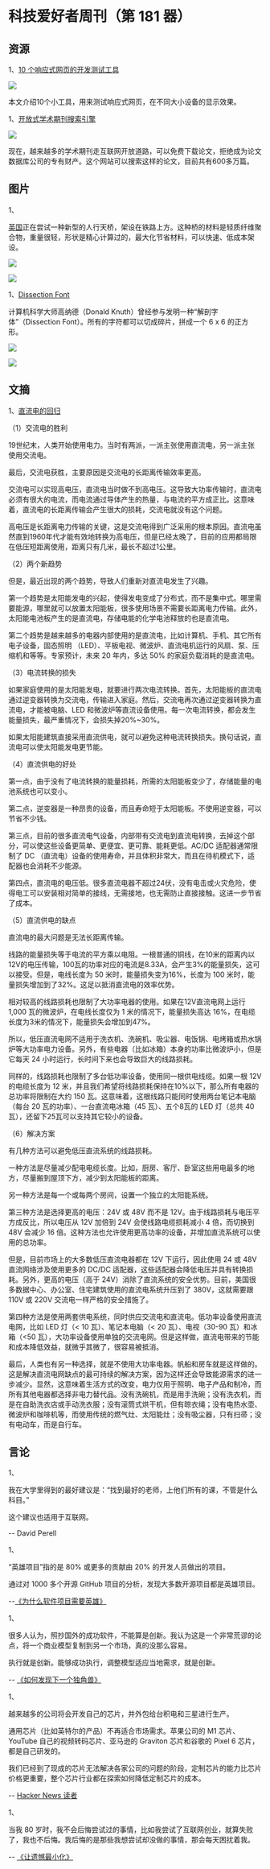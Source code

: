 # 科技爱好者周刊（第 181 器）

## 资源

1、[10 个响应式网页的开发测试工具](https://www.webfx.com/blog/web-design/responsive-design-testing-tools/)

![](https://cdn.beekka.com/blogimg/asset/202108/bg2021080508.jpg)

本文介绍10个小工具，用来测试响应式网页，在不同大小设备的显示效果。

1、[开放式学术期刊搜索引擎](https://doaj.org/)

![](https://cdn.beekka.com/blogimg/asset/202108/bg2021082404.jpg)

现在，越来越多的学术期刊走互联网开放道路，可以免费下载论文，拒绝成为论文数据库公司的专有财产。这个网站可以搜索这样的论文，目前共有600多万篇。

## 图片

1、

[英国](https://www.railadvent.co.uk/2021/06/groundbreaking-new-bridge-design-could-transform-rail-crossings-across-the-uk.html)正在尝试一种新型的人行天桥，架设在铁路上方。这种桥的材料是轻质纤维聚合物，重量很轻，形状是精心计算过的，最大化节省材料，可以快速、低成本架设。

![](https://cdn.beekka.com/blogimg/asset/202106/bg2021062904.jpg)

![](https://cdn.beekka.com/blogimg/asset/202106/bg2021062905.jpg)

1、[Dissection Font](http://erikdemaine.org/fonts/dissect/)

计算机科学大师高纳德（Donald Knuth）曾经参与发明一种“解剖字体”（Dissection Font）。所有的字符都可以切成碎片，拼成一个 6 x 6 的正方形。

![](https://cdn.beekka.com/blogimg/asset/202106/bg2021062808.jpg)

![](https://cdn.beekka.com/blogimg/asset/202106/bg2021062809.jpg)

## 文摘

1、[直流电的回归](https://www.lowtechmagazine.com/2016/04/slow-electricity-the-return-of-low-voltage-dc-power.html)

（1）交流电的胜利

19世纪末，人类开始使用电力。当时有两派，一派主张使用直流电，另一派主张使用交流电。

最后，交流电获胜，主要原因是交流电的长距离传输效率更高。

交流电可以实现高电压，直流电当时做不到高电压。这导致大功率传输时，直流电必须有很大的电流，而电流通过导体产生的热量，与电流的平方成正比。这意味着，直流电的长距离传输会产生很大的损耗，交流电就没有这个问题。

高电压是长距离电力传输的关键，这是交流电得到广泛采用的根本原因。直流电虽然直到1960年代才能有效地转换为高电压，但是已经太晚了，目前的应用都局限在低压短距离使用，距离只有几米，最长不超过1公里。

（2）两个新趋势

但是，最近出现的两个趋势，导致人们重新对直流电发生了兴趣。

第一个趋势是太阳能发电的兴起，使得发电变成了分布式，而不是集中式。哪里需要能源，哪里就可以放置太阳能板，很多使用场景不需要长距离电力传输。此外，太阳能电池板产生的是直流电，存储电能的化学电池释放的也是直流电。

第二个趋势是越来越多的电器内部使用的是直流电，比如计算机、手机、其它所有电子设备，固态照明 （LED）、平板电视、微波炉、直流电机运行的风扇、泵、压缩机和等等。专家预计，未来 20 年内，多达 50% 的家庭负载消耗的是直流电。

（3）电流转换的损失

如果家庭使用的是太阳能发电，就要进行两次电流转换。首先，太阳能板的直流电通过逆变器转换为交流电，传输进入家庭。然后，交流电再次通过逆变器转换为直流电，才能被电脑、LED 和微波炉等直流设备使用。每一次电流转换，都会发生能量损失，最严重情况下，会损失掉20%~30%。

如果太阳能建筑直接采用直流供电，就可以避免这种电流转换损失。换句话说，直流电可以使太阳能发电更节能。

（4）直流供电的好处

第一点，由于没有了电流转换的能量损耗，所需的太阳能板变少了，存储能量的电池系统也可以变小。

第二点，逆变器是一种昂贵的设备，而且寿命短于太阳能板。不使用逆变器，可以节省不少钱。

第三点，目前的很多直流电气设备，内部带有交流电到直流电转换，去掉这个部分，可以使这些设备更简单、更便宜、更可靠、能耗更低。AC/DC 适配器通常限制了 DC （直流电）设备的使用寿命，并且体积非常大，而且在待机模式下，适配器也会消耗不少能源。

第四点，直流电的电压低。很多直流电器不超过24伏，没有电击或火灾危险，使得电工可以安装相对简单的接线，无需接地，也无需防止直接接触。这进一步节省了成本。

（5）直流供电的缺点

直流电的最大问题是无法长距离传输。

线路的能量损失等于电流的平方乘以电阻。一根普通的铜线，在10米的距离内以12V的电压传输，100瓦的功率对应的电流是8.33A，会产生3%的能量损失，这可以接受。但是，电线长度为 50 米时，能量损失变为16%，长度为 100 米时，能量损失增加到了32%。这足以抵消直流电的效率优势。

相对较高的线路损耗也限制了大功率电器的使用。如果在12V直流电网上运行 1,000 瓦的微波炉，在电线长度仅为 1 米的情况下，能量损失高达 16%，在电缆长度为3米的情况下，能量损失会增加到47%。

所以，低压直流电网不适用于洗衣机、洗碗机、吸尘器、电饭锅、电烤箱或热水锅炉等大功率电力设备。另外，有些电器（比如冰箱）本身的功率比微波炉小，但是它每天 24 小时运行，长时间下来也会导致巨大的线路损耗。

同样的，线路损耗也限制了多台低功率设备，使用同一根供电线缆。如果一根 12V 的电缆长度为 12 米，并且我们希望将线路损耗保持在10%以下，那么所有电器的总功率将限制在大约 150 瓦。这意味着，这根线路只能同时使用两台笔记本电脑（每台 20 瓦的功率）、一台直流电冰箱（45 瓦）、五个8瓦的 LED 灯（总共 40 瓦），还留下25瓦可以支持其它较小的设备。

（6）解决方案

有几种方法可以避免低压直流系统的线路损耗。

一种方法是尽量减少配电电缆长度。比如，厨房、客厅、卧室这些用电最多的地方，尽量搬到屋顶下方，减少到太阳能板的距离。

另一种方法是每一个或每两个房间，设置一个独立的太阳能系统。

第三种方法是选择更高的电压：24V 或 48V 而不是 12V。由于线路损耗与电压平方成反比，所以电压从 12V 加倍到 24V 会使线路电缆损耗减小 4 倍，而切换到 48V 会减少 16 倍。这种方法也允许使用更高功率的设备，并增加直流系统可以使用的总功率。

但是，目前市场上的大多数低压直流电器都在 12V 下运行，因此使用 24 或 48V 直流网络涉及使用更多的 DC/DC 适配器，这些适配器会降低电压并具有转换损耗。另外，更高的电压（高于 24V）消除了直流系统的安全优势。目前，美国很多数据中心、办公室、住宅建筑使用的直流电系统升压到了 380V，这就需要跟 110V 或 220V 交流电一样严格的安全措施了。

第四种方法是使用两套供电系统，同时供应交流电和直流电。低功率设备使用直流电网，比如 LED 灯（< 10 瓦）、笔记本电脑（< 20 瓦）、电视（30-90 瓦）和冰箱（<50 瓦），大功率设备使用单独的交流电网。但是这样做，直流电带来的节能和成本降低效益，就微乎其微了，很容易被抵消。

最后，人类也有另一种选择，就是不使用大功率电器。帆船和房车就是这样做的。这是解决直流电网缺点的最可持续的解决方案，因为这样还会导致能源需求的进一步减少。显然，这意味着生活方式的改变，电力仅用于照明、电子产品和制冷，而所有其他电器都选择非电力替代品。没有洗碗机，而是用手洗碗；没有洗衣机，而是在自助洗衣店或手动洗衣服；没有滚筒式烘干机，但有晾衣绳；没有电热水壶、微波炉和咖啡机等，而使用传统的燃气灶、太阳能灶；没有吸尘器，只有扫帚；没有电动车，而是自行车。

## 言论

1、

我在大学里得到的最好建议是：“找到最好的老师，上他们所有的课，不管是什么科目。”

这个建议也适用于互联网。

-- David Perell

1、

“英雄项目”指的是 80% 或更多的贡献由 20% 的开发人员做出的项目。

通过对 1000 多个开源 GitHub 项目的分析，发现大多数开源项目都是英雄项目。

--[《为什么软件项目需要英雄》](https://neverworkintheory.org/2021/09/10/why-software-projects-need-heroes.html)

1、

很多人认为，照抄国外的成功软件，不能算是创新。我认为这是一个非常荒谬的论点，将一个商业模型复制到另一个市场，真的没那么容易。 

执行就是创新。能够成功执行，调整模型适应当地需求，就是创新。

-- [《如何发现下一个独角兽》](https://restofworld.org/2021/how-500-startups-finds-unicorns/)

1、

越来越多的公司将会开发自己的芯片，并外包给台积电和三星进行生产。

通用芯片（比如英特尔的产品）不再适合市场需求。苹果公司的 M1 芯片、YouTube 自己的视频转码芯片、亚马逊的 Graviton 芯片和谷歌的 Pixel 6 芯片，都是自己研发的。

我们已经到了现成的芯片无法解决各家公司的问题的阶段，定制芯片的能力比芯片价格更重要，整个芯片行业都在探索如何降低定制芯片的成本。

-- [Hacker News 读者](https://news.ycombinator.com/item?id=28526969)

1、

当我 80 岁时，我不会后悔尝试过的事情，比如我尝试了互联网创业，就算失败了，我也不后悔。我后悔的是那些我想尝试却没做的事情，那会每天困扰着我。

-- [《让遗憾最小化》](http://www.samvitjain.com/blog/regret/)
